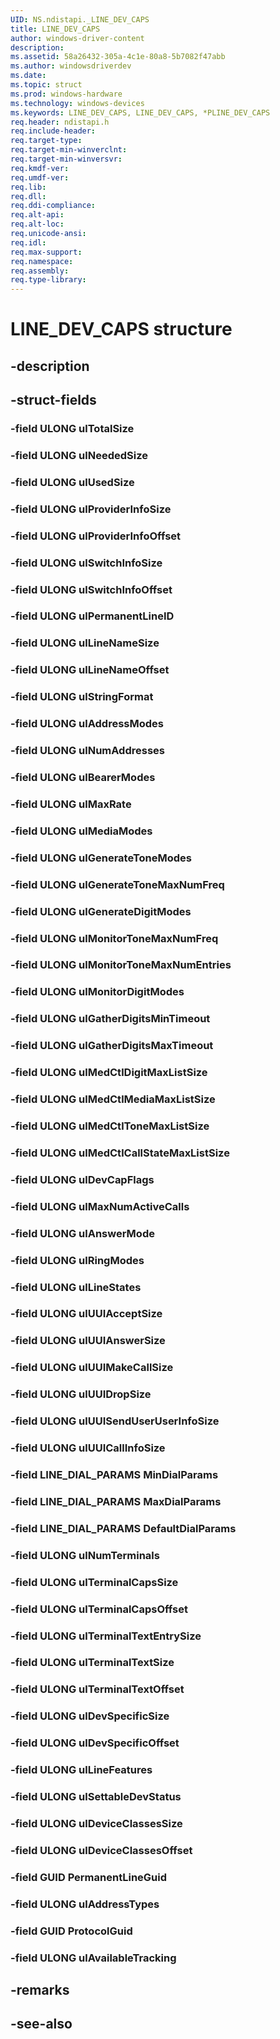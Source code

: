 ```yaml
---
UID: NS.ndistapi._LINE_DEV_CAPS
title: LINE_DEV_CAPS
author: windows-driver-content
description: 
ms.assetid: 58a26432-305a-4c1e-80a8-5b7082f47abb
ms.author: windowsdriverdev
ms.date: 
ms.topic: struct
ms.prod: windows-hardware
ms.technology: windows-devices
ms.keywords: LINE_DEV_CAPS, LINE_DEV_CAPS, *PLINE_DEV_CAPS
req.header: ndistapi.h
req.include-header:
req.target-type:
req.target-min-winverclnt:
req.target-min-winversvr:
req.kmdf-ver:
req.umdf-ver:
req.lib:
req.dll:
req.ddi-compliance:
req.alt-api:
req.alt-loc:
req.unicode-ansi:
req.idl:
req.max-support:
req.namespace:
req.assembly:
req.type-library:
---
```


# LINE_DEV_CAPS structure

## -description



## -struct-fields

### -field ULONG ulTotalSize			
 	
### -field ULONG ulNeededSize			
 	
### -field ULONG ulUsedSize			
 	
### -field ULONG ulProviderInfoSize			
 	
### -field ULONG ulProviderInfoOffset			
 	
### -field ULONG ulSwitchInfoSize			
 	
### -field ULONG ulSwitchInfoOffset			
 	
### -field ULONG ulPermanentLineID			
 	
### -field ULONG ulLineNameSize			
 	
### -field ULONG ulLineNameOffset			
 	
### -field ULONG ulStringFormat			
 	
### -field ULONG ulAddressModes			
 	
### -field ULONG ulNumAddresses			
 	
### -field ULONG ulBearerModes			
 	
### -field ULONG ulMaxRate			
 	
### -field ULONG ulMediaModes			
 	
### -field ULONG ulGenerateToneModes			
 	
### -field ULONG ulGenerateToneMaxNumFreq			
 	
### -field ULONG ulGenerateDigitModes			
 	
### -field ULONG ulMonitorToneMaxNumFreq			
 	
### -field ULONG ulMonitorToneMaxNumEntries			
 	
### -field ULONG ulMonitorDigitModes			
 	
### -field ULONG ulGatherDigitsMinTimeout			
 	
### -field ULONG ulGatherDigitsMaxTimeout			
 	
### -field ULONG ulMedCtlDigitMaxListSize			
 	
### -field ULONG ulMedCtlMediaMaxListSize			
 	
### -field ULONG ulMedCtlToneMaxListSize			
 	
### -field ULONG ulMedCtlCallStateMaxListSize			
 	
### -field ULONG ulDevCapFlags			
 	
### -field ULONG ulMaxNumActiveCalls			
 	
### -field ULONG ulAnswerMode			
 	
### -field ULONG ulRingModes			
 	
### -field ULONG ulLineStates			
 	
### -field ULONG ulUUIAcceptSize			
 	
### -field ULONG ulUUIAnswerSize			
 	
### -field ULONG ulUUIMakeCallSize			
 	
### -field ULONG ulUUIDropSize			
 	
### -field ULONG ulUUISendUserUserInfoSize			
 	
### -field ULONG ulUUICallInfoSize			
 	
### -field LINE_DIAL_PARAMS MinDialParams			
 	
### -field LINE_DIAL_PARAMS MaxDialParams			
 	
### -field LINE_DIAL_PARAMS DefaultDialParams			
 	
### -field ULONG ulNumTerminals			
 	
### -field ULONG ulTerminalCapsSize			
 	
### -field ULONG ulTerminalCapsOffset			
 	
### -field ULONG ulTerminalTextEntrySize			
 	
### -field ULONG ulTerminalTextSize			
 	
### -field ULONG ulTerminalTextOffset			
 	
### -field ULONG ulDevSpecificSize			
 	
### -field ULONG ulDevSpecificOffset			
 	
### -field ULONG ulLineFeatures			
 	
### -field ULONG ulSettableDevStatus			
 	
### -field ULONG ulDeviceClassesSize			
 	
### -field ULONG ulDeviceClassesOffset			
 	
### -field GUID PermanentLineGuid			
 	
### -field ULONG ulAddressTypes			
 	
### -field GUID ProtocolGuid			
 	
### -field ULONG ulAvailableTracking			
 	
## -remarks

## -see-also